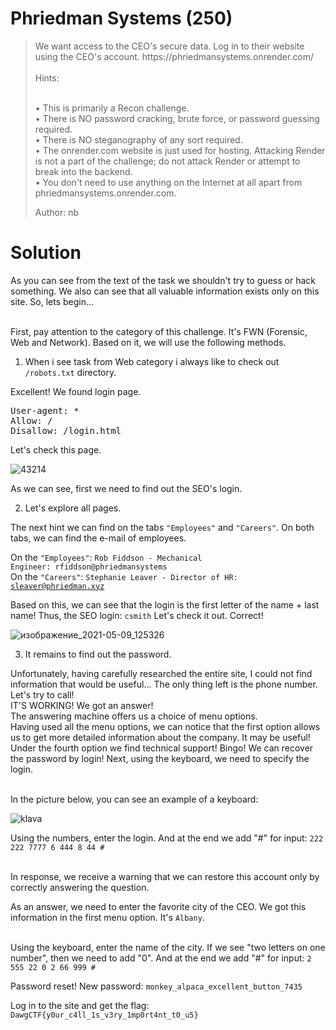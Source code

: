 # Phriedman Systems (250)

<blockquote> 
We want access to the CEO's secure data. Log in to their website using the CEO's account. https://phriedmansystems.onrender.com/
<br></br>
Hints:

<br>• This is primarily a Recon challenge. </br>
• There is NO password cracking, brute force, or password guessing required.
<br>• There is NO steganography of any sort required. </br>
• The onrender.com website is just used for hosting. Attacking Render is not a part of the challenge; do not attack Render or attempt to break into the backend.
<br>• You don't need to use anything on the Internet at all apart from phriedmansystems.onrender.com.</br>

Author: nb 
</blockquote>

# Solution

As you can see from the text of the task we shouldn't try to guess or hack something. We also can see that all valuable information exists only on this site. So, lets begin...

<br>First, pay attention to the category of this challenge. It's FWN (Forensic, Web and Network). Based on it, we will use the following methods. </br>
1. When i see task from Web category i always like to check out <code>/robots.txt</code> directory.

Excellent! We found login page.

<pre>User-agent: *
Allow: /
Disallow: /login.html</pre>

Let's check this page.

![43214](https://user-images.githubusercontent.com/79190893/117558742-350ba900-b0c3-11eb-8ec1-53d626f55f31.PNG)

As we can see, first we need to find out the SEO's login. 

2. Let's explore all pages. 

The next hint we can find on the tabs <code>"Employees"</code> and <code>"Careers"</code>. On both tabs, we can find the e-mail of employees. 

On the <code>"Employees"</code>: <code>Rob Fiddson - Mechanical Engineer: rfiddson@phriedmansystems</code> 
<br>On the <code>"Careers"</code>: <code>Stephanie Leaver - Director of HR: sleaver@phriedman.xyz</code></br>

Based on this, we can see that the login is the first letter of the name + last name! Thus, the SEO login: <code>csmith</code>
Let's check it out. Correct!

![изображение_2021-05-09_125326](https://user-images.githubusercontent.com/79190893/117559070-8c127d80-b0c5-11eb-8794-740664efd230.png)

3. It remains to find out the password. 

Unfortunately, having carefully researched the entire site, I could not find information that would be useful... The only thing left is the phone number. Let's try to call!
<br>IT'S WORKING! We got an answer!</br> 
The answering machine offers us a choice of menu options.
<br>Having used all the menu options, we can notice that the first option allows us to get more detailed information about the company. It may be useful!</br>
Under the fourth option we find technical support! Bingo! We can recover the password by login! Next, using the keyboard, we need to specify the login. 

<br>In the picture below, you can see an example of a keyboard: </br>

![klava](https://user-images.githubusercontent.com/79190893/117559349-e1e82500-b0c7-11eb-8b69-8f4ec017ac3e.jpg)

Using the numbers, enter the login. And at the end we add "#" for input: <code>222 222 7777 6 444 8 44 #</code>

<br>In response, we receive a warning that we can restore this account only by correctly answering the question.</br>

As an answer, we need to enter the favorite city of the CEO. We got this information in the first menu option. It's <code>Albany</code>.

<br>Using the keyboard, enter the name of the city. If we see "two letters on one number", then we need to add "0". And at the end we add "#" for input: <code>2 555 22 0 2 66 999 #</code> </br>

Password reset! New password: <code>monkey_alpaca_excellent_button_7435</code>

Log in to the site and get the flag: <code>DawgCTF{y0ur_c4ll_1s_v3ry_1mp0rt4nt_t0_u5}</code>
